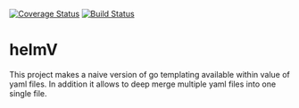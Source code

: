 [![Coverage Status](https://coveralls.io/repos/github/makeItFuckingSustainable/helmV/badge.svg?branch=master)](https://coveralls.io/github/makeItFuckingSustainable/helmV?branch=master)
[![Build Status](https://travis-ci.com/makeItFuckingSustainable/helmV.svg?branch=master)](https://travis-ci.com/makeItFuckingSustainable/helmV)

# helmV

This project makes a naive version of go templating available within value of yaml
files. In addition it allows to deep merge multiple yaml files into one single
file.
